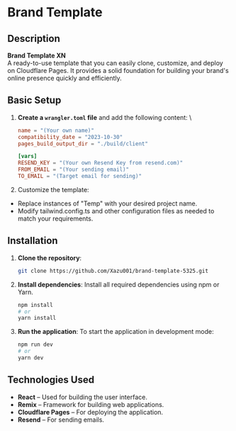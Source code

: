 # Brand Template

## Description

**Brand Template XN**  
A ready-to-use template that you can easily clone, customize, and deploy on Cloudflare Pages. It provides a solid foundation for building your brand's online presence quickly and efficiently.

## Basic Setup

1. **Create a `wrangler.toml` file** and add the following content:
\
   ```toml
   name = "(Your own name)"
   compatibility_date = "2023-10-30"
   pages_build_output_dir = "./build/client"

   [vars]
   RESEND_KEY = "(Your own Resend Key from resend.com)"
   FROM_EMAIL = "(Your sending email)"
   TO_EMAIL = "(Target email for sending)"
   ```
  2. Customize the template:
- Replace instances of "Temp" with your desired project name.
- Modify tailwind.config.ts and other configuration files as needed to match your requirements.

## Installation

1. **Clone the repository**:
   ```sh
   git clone https://github.com/Xazu001/brand-template-5325.git
   ```

2. **Install dependencies**:
   Install all required dependencies using npm or Yarn.
   ```sh
   npm install
   # or
   yarn install
   ```

3. **Run the application**:
   To start the application in development mode:
   ```sh
   npm run dev
   # or
   yarn dev
   ```

## Technologies Used

- **React** – Used for building the user interface.
- **Remix** – Framework for building web applications.
- **Cloudflare Pages** – For deploying the application.
- **Resend** – For sending emails.
